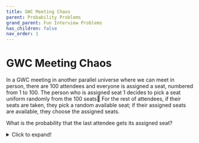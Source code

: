 ```yaml
---
title: GWC Meeting Chaos
parent: Probability Problems
grand_parent: Fun Interview Problems
has_children: false
nav_order: 1
---
```


# GWC Meeting Chaos

In a GWC meeting in another parallel universe where we can meet in person, there are 100 attendees and everyone is assigned a seat,
numbered from 1 to 100. The person who is assigned seat 1 decides to pick a seat uniform randomly from the 100 seats🤯 For the rest of attendees,
if their seats are taken, they pick a random available seat; if their assigned seats are available, they choose the assigned seats.

What is the probability that the last attendee gets its assigned seat?


<details>
  <summary>Click to expand!</summary>
  
  
    **Answer:** `1/2`

    This is a classical probability question. First let's think intuitively.
    **Notice that the last member will either get the first seat or the last seat.** There are two possibilities for GWC member 2–99:
    1. The member’s assigned seat is empty. They sit in that seat.
    2. The member’s assigned seat is occupied. They sit in some other seat at random.

    After each of these members takes a seat, it is necessarily true that their assigned seat is occupied. Either it was previously unoccupied (option 1 above) and they sit in it, or it was already occupied (option 2).
    Before the last member enters the room, we know that the assigned seats of members 2–99 are occupied. At this point, the last member can only take either the first seat or the last seat. Since at each choice step, the first or last is equally probable to be taken, the last person will get either the first or last with equal probability: `1/2`


    Now let's prove rigorously. Here we provide a prove offered by math.stonybrook.edu since it is very clear and straightforward.

    Let’s consider the problem for n members attending the meeting, and let’s number them 1 through n according to the order at which they enter the 
    room. Consider the first member. 

    If she takes her seat (which happens with probability `1/n`), every other member(including the last one) gets her seat with probability 1, since they will not be forced to take seats other than their own. 

    If the first person takes the seat of last member, then, obviously, the last member has no chance to get her seat. 

    Now let’s look at the case where the first member occupies the place of the k’th member, where `1 < k < n`. Members 2...(k − 1) take their
    own seats, since they are vacant. Now member k starts to act exactly like the first person:
    1. She takes a seat randomly;
    2. If she takes the seat of the first person, which we can think of as being her seat now, then
    members `k + 1`, `k + 2`, ..., `n` get to their seats with probability 1;
    3. If she takes the last member’s seat, last member gets her seat with probability 0.

    Therefore, if we let f(x) be the probability that the last member takes her seat in the room with x seats (according to the conditions stated at the problem), then the probability that the last person takes her seat given that the first person took the seat of k’th member is f(k).

    Since the seat of k’th member is taken with probability `1/n` (both the first person and a person whose seat was occupied select new seat with with uniform randomness), we have `f(n) = 1/n + (1/n)(∑n−1,i=2 f(i))`.

    We observe that in case n = 2, the first person takes her seat with probability `1/2`, in which case the last member always gets her sit, and that she gets the seat of last passenger with probability `1/2` as well; hence f(2) = `1/2`. Our claim is that f(n) = `1/2` for all n, and we prove it using full induction on n. 

    We have shown the base case above. Now let f(n) = `1/2` for n ≤ k. Then `f(k + 1) = 1/k+1 + (1/k+1)(∑k,i=2 f(i)) = 1/k+1 + k−1/2k+2 = k+1/2k+2 = 1/2`, as desired. The claim follows by the principle of full mathematical induction.

</details>
